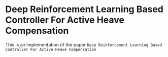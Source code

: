 # Deep Reinforcement Learning Based Controller For Active Heave Compensation
This is an implementation of the paper `Deep Reinforcement Learning Based Controller For Active Heave Compensation`
